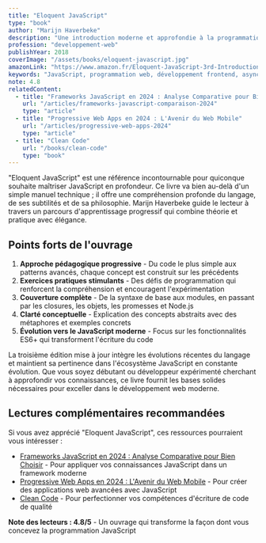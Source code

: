 ```yaml
---
title: "Eloquent JavaScript"
type: "book"
author: "Marijn Haverbeke"
description: "Une introduction moderne et approfondie à la programmation JavaScript, couvrant les fondamentaux et les concepts avancés"
profession: "developpement-web"
publishYear: 2018
coverImage: "/assets/books/eloquent-javascript.jpg"
amazonLink: "https://www.amazon.fr/Eloquent-JavaScript-3rd-Introduction-Programming/dp/1593279507/"
keywords: "JavaScript, programmation web, développement frontend, asynchrone, ES6, structures de données, DOM, Node.js, apprentissage, bonnes pratiques"
note: 4.8
relatedContent:
  - title: "Frameworks JavaScript en 2024 : Analyse Comparative pour Bien Choisir"
    url: "/articles/frameworks-javascript-comparaison-2024"
    type: "article"
  - title: "Progressive Web Apps en 2024 : L'Avenir du Web Mobile"
    url: "/articles/progressive-web-apps-2024"
    type: "article"
  - title: "Clean Code"
    url: "/books/clean-code"
    type: "book"
---
```


"Eloquent JavaScript" est une référence incontournable pour quiconque souhaite maîtriser JavaScript en profondeur. Ce livre va bien au-delà d'un simple manuel technique ; il offre une compréhension profonde du langage, de ses subtilités et de sa philosophie. Marijn Haverbeke guide le lecteur à travers un parcours d'apprentissage progressif qui combine théorie et pratique avec élégance.

## Points forts de l'ouvrage

1. **Approche pédagogique progressive** - Du code le plus simple aux patterns avancés, chaque concept est construit sur les précédents
2. **Exercices pratiques stimulants** - Des défis de programmation qui renforcent la compréhension et encouragent l'expérimentation
3. **Couverture complète** - De la syntaxe de base aux modules, en passant par les closures, les objets, les promesses et Node.js
4. **Clarté conceptuelle** - Explication des concepts abstraits avec des métaphores et exemples concrets
5. **Évolution vers le JavaScript moderne** - Focus sur les fonctionnalités ES6+ qui transforment l'écriture du code

La troisième édition mise à jour intègre les évolutions récentes du langage et maintient sa pertinence dans l'écosystème JavaScript en constante évolution. Que vous soyez débutant ou développeur expérimenté cherchant à approfondir vos connaissances, ce livre fournit les bases solides nécessaires pour exceller dans le développement web moderne.

## Lectures complémentaires recommandées

Si vous avez apprécié "Eloquent JavaScript", ces ressources pourraient vous intéresser :

- [Frameworks JavaScript en 2024 : Analyse Comparative pour Bien Choisir](/articles/frameworks-javascript-comparaison-2024) - Pour appliquer vos connaissances JavaScript dans un framework moderne
- [Progressive Web Apps en 2024 : L'Avenir du Web Mobile](/articles/progressive-web-apps-2024) - Pour créer des applications web avancées avec JavaScript
- [Clean Code](/books/clean-code) - Pour perfectionner vos compétences d'écriture de code de qualité

**Note des lecteurs : 4.8/5** - Un ouvrage qui transforme la façon dont vous concevez la programmation JavaScript
